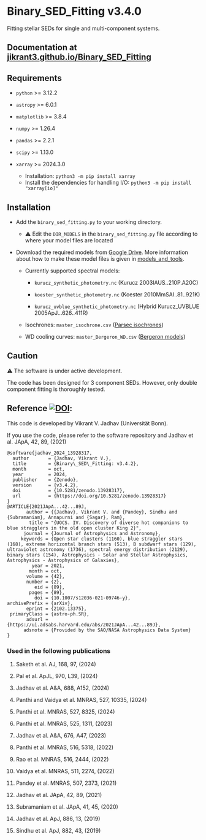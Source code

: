 # Binary_SED_Fitting v3.4.0
Fitting stellar SEDs for single and multi-component systems.

## Documentation at [jikrant3.github.io/Binary_SED_Fitting](https://jikrant3.github.io/Binary_SED_Fitting)

## Requirements
- `python` >= 3.12.2

- `astropy` >= 6.0.1

- `matplotlib` >= 3.8.4

- `numpy` >= 1.26.4

- `pandas` >= 2.2.1

- `scipy` >= 1.13.0

- `xarray` >= 2024.3.0
   - Installation: `python3 -m pip install xarray`
   - Install the dependencies for handling I/O: `python3 -m pip install "xarray[io]"`

## Installation
- Add the `binary_sed_fitting.py` to your working directory.
   - ⚠️ Edit the `DIR_MODELS` in the `binary_sed_fitting.py` file according to where your model files are located

- Download the required models from [Google Drive](https://drive.google.com/drive/folders/1UdpMiPVj-q91IpcmcLBmSXmYh_iDgwTq?usp=sharing). 
  More information about how to make these model files is given in [models_and_tools](https://github.com/jikrant3/models_and_tools/).
   
   - Currently supported spectral models:

      - `kurucz_synthetic_photometry.nc` (Kurucz 2003IAUS..210P.A20C)

      - `koester_synthetic_photometry.nc` (Koester 2010MmSAI..81..921K) 

      - `kurucz_uvblue_synthetic_photometry.nc` (Hybrid Kurucz_UVBLUE 2005ApJ...626..411R)

   - Isochrones: `master_isochrone.csv` ([Parsec isochrones](http://stev.oapd.inaf.it/cmd))

   - WD cooling curves: `master_Bergeron_WD.csv` ([Bergeron models](https://www.astro.umontreal.ca/~bergeron/CoolingModels/))

## Caution
⚠️ The software is under active development. 

The code has been designed for 3 component SEDs. 
However, only double component fitting is thoroughly tested.

## Reference [![DOI](https://zenodo.org/badge/304547682.svg)](https://doi.org/10.5281/zenodo.13928317):
This code is developed by Vikrant V. Jadhav (Universität Bonn). 


If you use the code, please refer to the software repository and Jadhav et al. JApA, 42, 89, (2021) 
```text
@software{jadhav_2024_13928317,
  author       = {Jadhav, Vikrant V.},
  title        = {Binary\_SED\_Fitting: v3.4.2},
  month        = oct,
  year         = 2024,
  publisher    = {Zenodo},
  version      = {v3.4.2},
  doi          = {10.5281/zenodo.13928317},
  url          = {https://doi.org/10.5281/zenodo.13928317}
}
@ARTICLE{2021JApA...42...89J,
       author = {{Jadhav}, Vikrant V. and {Pandey}, Sindhu and {Subramaniam}, Annapurni and {Sagar}, Ram},
        title = "{UOCS. IV. Discovery of diverse hot companions to blue stragglers in the old open cluster King 2}",
      journal = {Journal of Astrophysics and Astronomy},
     keywords = {Open star clusters (1160), blue straggler stars (168), extreme horizontal branch stars (513), B subdwarf stars (129), ultraviolet astronomy (1736), spectral energy distribution (2129), binary stars (154), Astrophysics - Solar and Stellar Astrophysics, Astrophysics - Astrophysics of Galaxies},
         year = 2021,
        month = oct,
       volume = {42},
       number = {2},
          eid = {89},
        pages = {89},
          doi = {10.1007/s12036-021-09746-y},
archivePrefix = {arXiv},
       eprint = {2102.13375},
 primaryClass = {astro-ph.SR},
       adsurl = {https://ui.adsabs.harvard.edu/abs/2021JApA...42...89J},
      adsnote = {Provided by the SAO/NASA Astrophysics Data System}
}
```

### Used in the following publications
1. Saketh et al. AJ, 168, 97, (2024) 

1. Pal et al. ApJL, 970, L39, (2024) 

1. Jadhav et al. A&A, 688, A152, (2024) 

1. Panthi and Vaidya et al. MNRAS, 527, 10335, (2024) 

1. Panthi et al. MNRAS, 527, 8325, (2024) 

1. Panthi et al. MNRAS, 525, 1311, (2023) 

1. Jadhav et al. A&A, 676, A47, (2023) 

1. Panthi et al. MNRAS, 516, 5318, (2022) 

1. Rao et al. MNRAS, 516, 2444, (2022) 

1. Vaidya et al. MNRAS, 511, 2274, (2022) 

1. Pandey et al. MNRAS, 507, 2373, (2021) 

1. Jadhav et al. JApA, 42, 89, (2021) 

1. Subramaniam et al. JApA, 41, 45, (2020) 

1. Jadhav et al. ApJ, 886, 13, (2019) 

1. Sindhu et al. ApJ, 882, 43, (2019)
